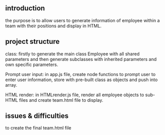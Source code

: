 ## introduction

the purpose is to allow users to generate information of employee within a team with their positions and display in HTML.

## project structure

class: firstly to generate the main class Employee with all shared parameters and then generate subclasses with inherited parameters and own specific parameters.

Prompt user input: in app.js file, create node functions to prompt user to enter user information, store with pre-built class as objects and push into array.

HTML render: in HTMLrender.js file, render all employee objects to sub-HTML files and create team.html file to display. 

## issues & difficulties

to create the final team.html file
